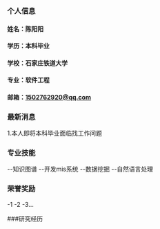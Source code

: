 ### 个人信息
#### 姓名：陈阳阳
#### 学历：本科毕业
#### 学校：石家庄铁道大学
#### 专业：软件工程
#### 邮箱：1502762920@qq.com

### 最新消息
1.本人即将本科毕业面临找工作问题

### 专业技能
--知识图谱
--开发mis系统
--数据挖掘
--自然语言处理


### 荣誉奖励
-1
-2
-3...

###研究经历

















